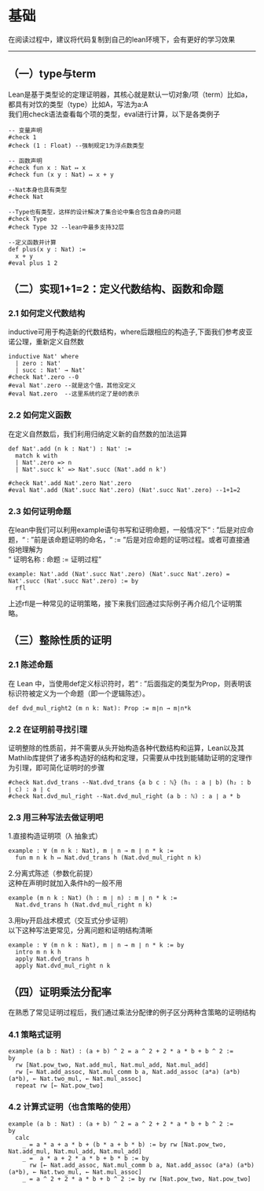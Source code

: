 # 基础

在阅读过程中，建议将代码复制到自己的lean环境下，会有更好的学习效果

---

## （一）type与term

Lean是基于类型论的定理证明器，其核心就是默认一切对象/项（term）比如a，都具有对饮的类型（type）比如A，写法为a:A<br/>
我们用check语法查看每个项的类型，eval进行计算，以下是各类例子

```
-- 变量声明
#check 1
#check (1 : Float) --强制规定1为浮点数类型

-- 函数声明
#check fun x : Nat ↦ x 
#check fun (x y : Nat) ↦ x + y

--Nat本身也具有类型
#check Nat

--Type也有类型，这样的设计解决了集合论中集合包含自身的问题
#check Type
#check Type 32 --lean中最多支持32层

--定义函数并计算
def plus(x y : Nat) :=
  x + y
#eval plus 1 2
```

## （二）实现1+1=2：定义代数结构、函数和命题

### 2.1 如何定义代数结构

inductive可用于构造新的代数结构，where后跟相应的构造子,下面我们参考皮亚诺公理，重新定义自然数

```
inductive Nat' where
  | zero : Nat'
  | succ : Nat' → Nat'
#check Nat'.zero --0
#eval Nat'.zero --就是这个值，其他没定义
#eval Nat.zero  --这里系统约定了是0的表示
```

### 2.2 如何定义函数

在定义自然数后，我们利用归纳定义新的自然数的加法运算
```
def Nat'.add (n k : Nat') : Nat' :=
  match k with
  | Nat'.zero => n
  | Nat'.succ k' => Nat'.succ (Nat'.add n k')

#check Nat'.add Nat'.zero Nat'.zero
#eval Nat'.add (Nat'.succ Nat'.zero) (Nat'.succ Nat'.zero) --1+1=2
```

### 2.3 如何证明命题
在lean中我们可以利用example语句书写和证明命题，一般情况下“ : ”后是对应命题，“ : ”前是该命题证明的命名，“ := ”后是对应命题的证明过程。或者可直接通俗地理解为<br/>
“ 证明名称 : 命题 := 证明过程”

```
example: Nat'.add (Nat'.succ Nat'.zero) (Nat'.succ Nat'.zero) = Nat'.succ (Nat'.succ Nat'.zero) := by
  rfl
```
上述rfl是一种常见的证明策略，接下来我们回通过实际例子再介绍几个证明策略。

## （三）整除性质的证明

### 2.1 陈述命题
在 Lean 中，当使用def定义标识符时，若“ : ”后面指定的类型为Prop，则表明该标识符被定义为一个命题（即一个逻辑陈述）。
```
def dvd_mul_right2 (m n k: Nat): Prop := m∣n → m∣n*k
```

### 2.2 在证明前寻找引理
证明整除的性质前，并不需要从头开始构造各种代数结构和运算，Lean以及其Mathlib库提供了诸多构造好的结构和定理，只需要从中找到能辅助证明的定理作为引理，即可简化证明时的步骤
```
#check Nat.dvd_trans --Nat.dvd_trans {a b c : ℕ} (h₁ : a ∣ b) (h₂ : b ∣ c) : a ∣ c
#check Nat.dvd_mul_right --Nat.dvd_mul_right (a b : ℕ) : a ∣ a * b
```
### 2.3 用三种写法去做证明吧
1.直接构造证明项（λ 抽象式）
```
example : ∀ (m n k : Nat), m ∣ n → m ∣ n * k :=
  fun m n k h ↦ Nat.dvd_trans h (Nat.dvd_mul_right n k)
```
2.分离式陈述（参数化前提）<br/>
这种在声明时就加入条件h的一般不用
```
example (m n k : Nat) (h : m ∣ n) : m ∣ n * k :=
  Nat.dvd_trans h (Nat.dvd_mul_right n k)
```
3.用by开启战术模式（交互式分步证明）
<br/>以下这种写法更常见，分离问题和证明结构清晰
```
example : ∀ (m n k : Nat), m ∣ n → m ∣ n * k := by
  intro m n k h
  apply Nat.dvd_trans h
  apply Nat.dvd_mul_right n k
```

## （四）证明乘法分配率
在熟悉了常见证明过程后，我们通过乘法分配律的例子区分两种含策略的证明结构
### 4.1 策略式证明
```
example (a b : Nat) : (a + b) ^ 2 = a ^ 2 + 2 * a * b + b ^ 2 :=
by
  rw [Nat.pow_two, Nat.add_mul, Nat.mul_add, Nat.mul_add]
  rw [← Nat.add_assoc, Nat.mul_comm b a, Nat.add_assoc (a*a) (a*b) (a*b), ← Nat.two_mul, ← Nat.mul_assoc]
  repeat rw [← Nat.pow_two]
```

### 4.2 计算式证明（也含策略的使用）
```
example (a b : Nat) : (a + b) ^ 2 = a ^ 2 + 2 * a * b + b ^ 2 :=
by
  calc
    _ = a * a + a * b + (b * a + b * b) := by rw [Nat.pow_two, Nat.add_mul, Nat.mul_add, Nat.mul_add]
    _ =  a * a + 2 * a * b + b * b := by
      rw [← Nat.add_assoc, Nat.mul_comm b a, Nat.add_assoc (a*a) (a*b) (a*b), ← Nat.two_mul, ← Nat.mul_assoc]
    _ = a ^ 2 + 2 * a * b + b ^ 2 := by rw [Nat.pow_two, Nat.pow_two]
```
